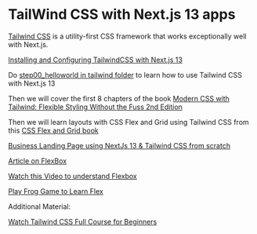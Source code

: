 # TailWind CSS with Next.js 13 apps

[Tailwind CSS](https://tailwindcss.com/) is a utility-first CSS framework that works exceptionally well with Next.js.

[Installing and Configuring TailwindCSS with Next.js 13](https://nextjs.org/docs/app/building-your-application/styling/tailwind-css)

Do [step00_helloworld in tailwind folder](./01.tailwindCSS/step00_helloworld/) to learn how to use Tailwind CSS with Next.js 13

Then we will cover the first 8 chapters of the book [Modern CSS with Tailwind: Flexible Styling Without the Fuss 2nd Edition](https://pragprog.com/titles/tailwind2/modern-css-with-tailwind-second-edition/)

Then we will learn layouts with CSS Flex and Grid using Tailwind CSS from this [CSS Flex and Grid book](https://shrutibalasa.gumroad.com/l/css-flex-and-grid)

[Business Landing Page using NextJs 13 & Tailwind CSS from scratch](https://www.youtube.com/watch?v=6mQ3M1CUGnk)

[Article on FlexBox](https://css-tricks.com/snippets/css/a-guide-to-flexbox/)

[Watch this Video to understand Flexbox](https://www.youtube.com/watch?v=X6FIydgCzzY)

[Play Frog Game to Learn Flex](https://flexboxfroggy.com)

Additional Material:

[Watch Tailwind CSS Full Course for Beginners](https://www.youtube.com/watch?v=lCxcTsOHrjo)

